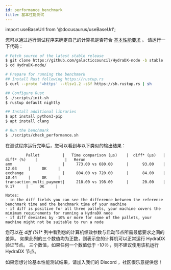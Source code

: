 ```yaml
---
id: performance_benchmark
title: 基本性能测试
---
```


import useBaseUrl from '@docusaurus/useBaseUrl';

您可以通过运行测试程序来确定自己的计算机是否符合 [基本性能要求](/node_setup#00-required-technical-specifications) 。 请运行一下代码：

```bash
# Fetch source of the latest stable release
$ git clone https://github.com/galacticcouncil/HydraDX-node -b stable
$ cd HydraDX-node/

# Prepare for running the benchmark
## Install Rust following https://rustup.rs
$ curl --proto '=https' --tlsv1.2 -sSf https://sh.rustup.rs | sh

## Configure Rust
$ ./scripts/init.sh
$ rustup default nightly

## Install additional libraries
$ apt install python3-pip
$ apt install clang

# Run the benchmark
$ ./scripts/check_performance.sh
```

在测试程序运行完毕后，您可以看到与以下类似的输出结果：

```
         Pallet          |   Time comparison (µs)    |  diff* (µs)   |   diff* (%)    |            |   Rerun
amm                      |     773.00 vs 680.00      |      93.00    |      12.03     |     OK     |
exchange                 |     804.00 vs 720.00      |      84.00    |      10.44     |     OK     |
transaction_multi_payment|     218.00 vs 198.00      |      20.00    |       9.17     |     OK     |

Notes:
- in the diff fields you can see the difference between the reference benchmark time and the benchmark time of your machine
- if diff is positive for all three pallets, your machine covers the minimum requirements for running a HydraDX node
- if diff deviates by -10% or more for some of the pallets, your machine might not be suitable to run a node
```

您可以在 **diff* (%)** 列中看到您的计算机绩效参数与启动节点所需最低要求之间的差异。 如果此列的三个数值均为正数，则表示您的计算机可以正常运行 HydraDX 验证节点。 三个数值，如果任何一个数值低于 *-10％* ，则不建议使用该机运行 HydraDX 节点。

如果您想讨论基本性能测试结果，请加入我们的 Discord ，社区很乐意提供您！
